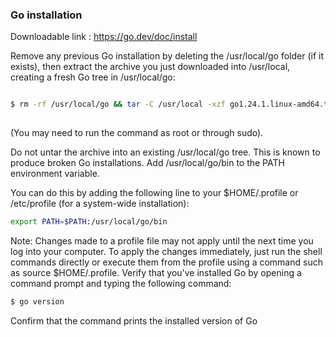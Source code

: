 ### Go installation 
Downloadable link : https://go.dev/doc/install

Remove any previous Go installation by deleting the /usr/local/go folder (if it exists), then extract the archive you just downloaded into /usr/local, creating a fresh Go tree in /usr/local/go:

```bash

$ rm -rf /usr/local/go && tar -C /usr/local -xzf go1.24.1.linux-amd64.tar.gz
      
```
(You may need to run the command as root or through sudo).

Do not untar the archive into an existing /usr/local/go tree. This is known to produce broken Go installations.
Add /usr/local/go/bin to the PATH environment variable.

You can do this by adding the following line to your $HOME/.profile or /etc/profile (for a system-wide installation):

```bash
export PATH=$PATH:/usr/local/go/bin
```

Note: Changes made to a profile file may not apply until the next time you log into your computer. To apply the changes immediately, just run the shell commands directly or execute them from the profile using a command such as source $HOME/.profile.
Verify that you've installed Go by opening a command prompt and typing the following command:
```bash
$ go version
```   

Confirm that the command prints the installed version of Go
